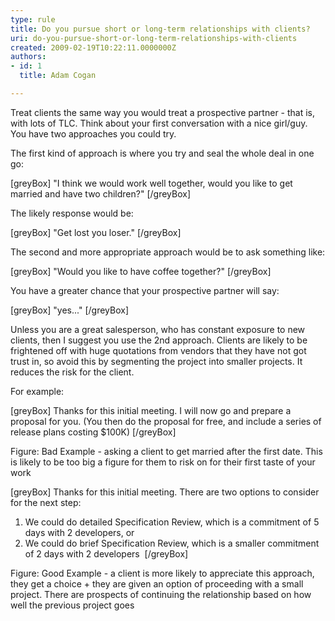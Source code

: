 ```yaml
---
type: rule
title: Do you pursue short or long-term relationships with clients?
uri: do-you-pursue-short-or-long-term-relationships-with-clients
created: 2009-02-19T10:22:11.0000000Z
authors:
- id: 1
  title: Adam Cogan

---
```


Treat clients the same way you would treat a prospective partner - that is, with lots of TLC. Think about your first conversation with a nice girl/guy. You have two approaches you could try. <br>
 
The first kind of approach is where you try and seal the whole deal in one go:

[greyBox]  "I think we would work well together, would you like to get married and have two children?"  [/greyBox]

The likely response would be:

[greyBox]  "Get lost you loser."  [/greyBox]

The second and more appropriate approach would be to ask something like:

[greyBox]  "Would you like to have coffee together?"  [/greyBox]

You have a greater chance that your prospective partner will say:

[greyBox]  "yes..."
  [/greyBox]

Unless you are a great salesperson, who has constant exposure to new clients, then I suggest you use the 2nd approach. Clients are likely to be frightened off with huge quotations from vendors that they have not got trust in, so avoid this by segmenting the project into smaller projects. It reduces the risk for the client.

For example:


[greyBox]  Thanks for this initial meeting. I will now go and prepare a proposal for you. 
(You then do the proposal for free, and include a series of release plans costing $100K)  [/greyBox]

 Figure: Bad Example - asking a client to get married after the first date. This is likely to be too big a figure for them to risk on for their first taste of your work  

[greyBox]  Thanks for this initial meeting. There are two options to consider for the next step:
1) We could do detailed Specification Review, which is a commitment of 5 days with 2 developers, or
2) We could do brief Specification Review, which is a smaller commitment of 2 days with 2 developers 
  [/greyBox]

 Figure: Good Example - a client is more likely to appreciate this approach, they get a choice + they are given an option of proceeding with a small project. There are prospects of continuing the relationship based on how well the previous project goes
